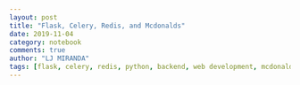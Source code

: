 ```yaml
---
layout: post
title: "Flask, Celery, Redis, and Mcdonalds"
date: 2019-11-04
category: notebook
comments: true
author: "LJ MIRANDA"
tags: [flask, celery, redis, python, backend, web development, mcdonalds]
---
```

